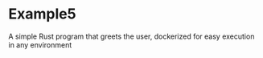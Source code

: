 # Example5
A simple Rust program that greets the user, dockerized for easy execution in any environment
